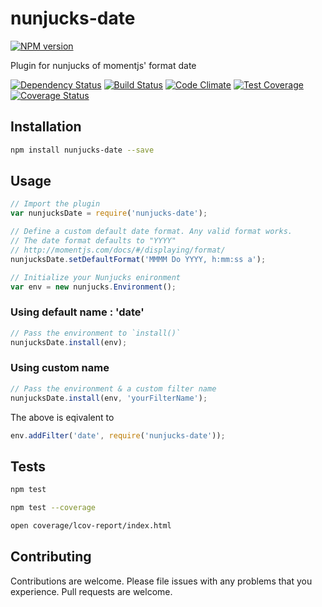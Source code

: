 # nunjucks-date

[![NPM version](https://badge.fury.io/js/nunjucks-date.svg)](http://badge.fury.io/js/nunjucks-date)

Plugin for nunjucks of momentjs' format date

[![Dependency Status](https://www.versioneye.com/user/projects/54258f7fcfbb14fd7a000249/badge.svg?style=flat)](https://www.versioneye.com/user/projects/54258f7fcfbb14fd7a000249)
[![Build Status](https://travis-ci.org/techmsi/nunjucks-date.svg?branch=master)](https://travis-ci.org/techmsi/nunjucks-date)
[![Code Climate](https://codeclimate.com/github/techmsi/nunjucks-date/badges/gpa.svg)](https://codeclimate.com/github/techmsi/nunjucks-date)
[![Test Coverage](https://codeclimate.com/github/techmsi/nunjucks-date/badges/coverage.svg)](https://codeclimate.com/github/techmsi/nunjucks-date)
[![Coverage Status](https://coveralls.io/repos/techmsi/nunjucks-date/badge.svg?branch=master)](https://coveralls.io/r/techmsi/nunjucks-date?branch=master)

## Installation

```bash
npm install nunjucks-date --save
```



## Usage

```js
// Import the plugin
var nunjucksDate = require('nunjucks-date');

// Define a custom default date format. Any valid format works.
// The date format defaults to "YYYY"
// http://momentjs.com/docs/#/displaying/format/
nunjucksDate.setDefaultFormat('MMMM Do YYYY, h:mm:ss a');

// Initialize your Nunjucks enironment
var env = new nunjucks.Environment();
```

### Using default name : 'date'
```js
// Pass the environment to `install()`
nunjucksDate.install(env);
```

### Using custom name
```js
// Pass the environment & a custom filter name
nunjucksDate.install(env, 'yourFilterName');
```

The above is eqivalent to

```js
env.addFilter('date', require('nunjucks-date'));
```

## Tests

```bash
npm test
```

```bash
npm test --coverage
```

```bash
open coverage/lcov-report/index.html
```

## Contributing

Contributions are welcome. Please file issues with any problems that you experience. Pull requests are welcome.
